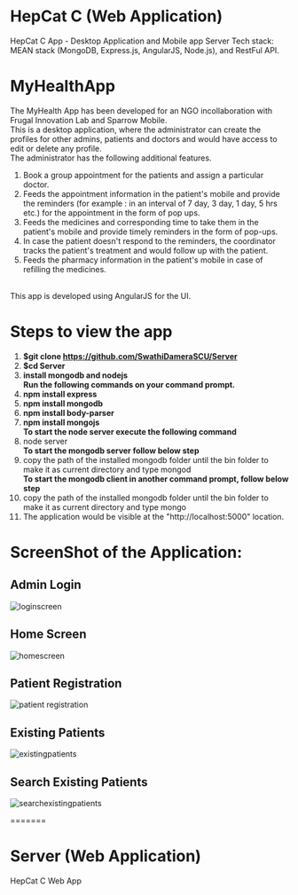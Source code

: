 # HepCat C (Web Application)

HepCat C App - Desktop Application and Mobile app Server 
Tech stack: MEAN stack (MongoDB, Express.js, AngularJS, Node.js), and RestFul API.

# MyHealthApp

The MyHealth App has been developed for an NGO incollaboration with Frugal Innovation Lab and Sparrow Mobile. <br>
This is a desktop application, where the administrator can create the profiles for other admins, patients and doctors and would have access to edit or delete any profile.<br>
The administrator has the following additional features.<br>
1. Book a group appointment for the patients and assign a particular doctor.<br>
2. Feeds the appointment information in the patient's mobile and provide the reminders (for example : in an interval of 7 day, 3 day, 1 day, 5 hrs etc.) for the appointment in the form of pop ups.<br>
3. Feeds the medicines and corresponding time to take them in the patient's mobile and provide timely reminders in the form of pop-ups.<br>
4. In case the patient doesn't respond to the reminders, the coordinator tracks the patient's treatment and would follow up with the patient.<br>
5. Feeds the pharmacy information in the patient's mobile in case of refilling the medicines.<br><br>

This app is developed using AngularJS for the UI.<br>

# Steps to view the app
1. <b> $git clone https://github.com/SwathiDameraSCU/Server</b></br>
2. <b> $cd Server</b></br>
2. <b> install mongodb and nodejs </b></br>
<b> Run the following commands on your command prompt. </b></br>
3. <b> npm install express </b></br>
4. <b> npm install mongodb </b></br>
5. <b> npm install body-parser </b></br>
6. <b> npm install mongojs </b></br>
<b>To start the node server execute the following command</b><br>
7. node server</br>
<b>To start the mongodb server follow below step</b></br>
8. copy the path of the installed mongodb folder until the bin folder to make it as current directory and type mongod</br>
<b>To start the mongodb client in another command prompt, follow below step</b></br>
9. copy the path of the installed mongodb folder until the bin folder to make it as current directory and type mongo</br>
10. The application would be visible at the "http://localhost:5000" location.</br>

# ScreenShot of the Application:

## Admin Login

![loginscreen](https://cloud.githubusercontent.com/assets/18272509/17455994/c3cf8b98-5b7d-11e6-8025-d6132ce73e33.png)

## Home Screen
![homescreen](https://cloud.githubusercontent.com/assets/18272509/17456034/569739d4-5b7f-11e6-838b-bb9727266382.png)

## Patient Registration

![patient registration](https://cloud.githubusercontent.com/assets/18272509/17456036/5c089a0c-5b7f-11e6-86f1-c3c5f152a58d.png)

## Existing Patients

![existingpatients](https://cloud.githubusercontent.com/assets/18272509/17456037/61d4021e-5b7f-11e6-91bf-455a7e60eec8.png)

## Search Existing Patients

![searchexistingpatients](https://cloud.githubusercontent.com/assets/18272509/17456038/65c23b84-5b7f-11e6-80c2-2bab28bd6f2f.png)






=======
# Server (Web Application)
HepCat C Web App







